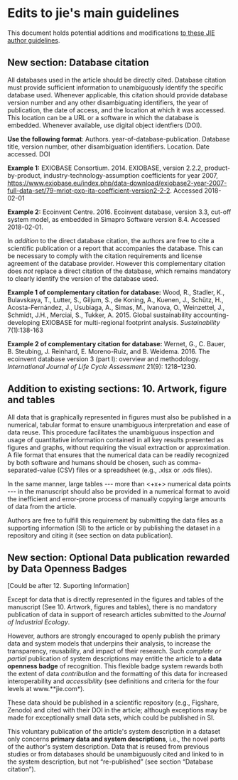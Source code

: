 Edits to jie's main guidelines
===================

This document holds potential additions and modifications [to these JIE author guidelines](http://jie.yale.edu/jie-style-guide-accepted-manuscripts).


New section: Database citation
------------------------------

All databases used in the article should be directly cited. Database
citation must provide sufficient information to unambiguously identify
the specific database used. Whenever applicable, this citation should
provide database version number and any other disambiguating
identifiers, the year of publication, the date of access, and the
location at which it was accessed. This location can be a URL or a
software in which the database is embedded. Whenever available, use
digital object identfiers (DOI).

**Use the following format**: Authors. year-of-database-publication. Database title, version number,
other disambiguation identifiers. Location. Date accessed. DOI

**Example 1:** EXIOBASE Consortium. 2014. EXIOBASE, version 2.2.2,
product-by-product, industry-technology-assumption coefficients for year
2007,
https://www.exiobase.eu/index.php/data-download/exiobase2-year-2007-full-data-set/79-mriot-pxp-ita-coefficient-version2-2-2.
Accessed 2018-02-01

**Example 2:** Ecoinvent Centre. 2016. Ecoinvent database, version 3.3,
cut-off system model, as embedded in Simapro Software version 8.4.
Accessed 2018-02-01.

In *addition* to the direct database citation, the authors are free to
cite a scientific publication or a report that accompanies the database.
This can be necessary to comply with the citation requirements and
license agreement of the database provider. However this complementary
citation does *not* replace a direct citation of the database, which
remains mandatory to clearly identify the version of the database used.

**Example 1 of complementary citation for database:** Wood, R., Stadler,
K., Bulavskaya, T., Lutter, S., Giljum, S., de Koning, A., Kuenen, J.,
Schütz, H., Acosta-Fernández, J., Usubiaga, A., Simas, M., Ivanova, O.,
Weinzettel, J., Schmidt, J.H., Merciai, S., Tukker, A. 2015. Global
sustainability accounting-developing EXIOBASE for multi-regional
footprint analysis. *Sustainability* 7(1):138-163

**Example 2 of complementary citation for database:** Wernet, G., C.
Bauer, B. Steubing, J. Reinhard, E. Moreno-Ruiz, and B. Weidema. 2016.
The ecoinvent database version 3 (part I): overview and methodology.
*International Journal of Life Cycle Assessment* 21(9): 1218–1230.


Addition to existing sections: 10. Artwork, figure and tables
-------------------------------------------------------------

All data that is graphically represented in figures must also be
published in a numerical, tabular format to ensure unambiguous
interpretation and ease of data reuse. This procedure facilitates the
unambiguous inspection and usage of quantitative information contained
in all key results presented as figures and graphs, without requiring
the visual extraction or approximation. A file format that ensures that
the numerical data can be readily recognized by both software and humans
should be chosen, such as comma-separated-value (CSV) files or a
spreadsheet (e.g., .xlsx or .ods files).

In the same manner, large tables --- more than <+x+> numerical
data points --- in the manuscript should also be provided in a numerical
format to avoid the inefficient and error-prone process of manually
copying large amounts of data from the article.

Authors are free to fulfill this requirement by submitting the data
files as a supporting information (SI) to the article or by publishing
the dataset in a repository and citing it (see section on data
publication).


New section: Optional Data publication rewarded by Data Openness Badges
-----------------------------------------------------------------------

\[Could be after 12. Suporting Information\]

Except for data that is directly represented in the figures and tables
of the manuscript (See 10. Artwork, figures and tables), there is no
mandatory publication of data in support of research articles submitted
to the *Journal of Industrial Ecology*.

However, authors are strongly encouraged to openly publish the primary
data and system models that underpins their analysis, to increase the
transparency, reusability, and impact of their research. Such *complete
or partial* publication of system descriptions may entitle the article
to a **data openness badge** of recognition. This flexible badge system
rewards both the extent of data *contribution* and the formatting of
this data for increased interoperability and *accessibility* (see
definitions and criteria for the four levels at www.\*\*jie.com\*).

These data should be published in a scientific repository (e.g.,
Figshare, Zenodo) and cited with their DOI in the article; although
exceptions may be made for exceptionally small data sets, which could be
published in SI.

This voluntary publication of the article's system description in a
dataset only concerns **primary data and system descriptions**, i.e.,
the novel parts of the author's system description. Data that is reused
from previous studies or from databases should be unambiguously cited
and linked to in the system description, but not “re-published” (see
section “Database citation”).
